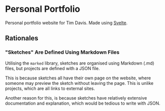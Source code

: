 # Personal Portfolio

Personal portfolio website for Tim Davis. Made using [Svelte].

[svelte]: https://svelte.dev

## Rationales

### "Sketches" Are Defined Using Markdown Files

<!-- Has yet to be implemented for the Svelte version -->

Utilising the `marked` library, sketches are organised using Markdown (.md) files, but projects are defined with a JSON file.

This is because sketches all have their own page on the website, where someone may preview the sketch without leaving the page. This is unlike projects, which are all links to external sites.

Another reason for this, is because sketches have relatively extensive documentation and explanation, which would be tedious to write with JSON.
